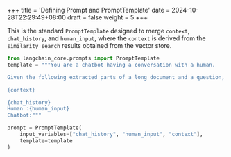 +++
title = 'Defining Prompt and PromptTemplate'
date = 2024-10-28T22:29:49+08:00
draft = false
weight = 5
+++


This is the standard `PromptTemplate` designed to merge `context`, `chat_history`, and `human_input`, where the `context` is derived from the `similarity_search` results obtained from the vector store.

```py
from langchain_core.prompts import PromptTemplate
template = """You are a chatbot having a conversation with a human.

Given the following extracted parts of a long document and a question, create a final answer.

{context}

{chat_history}
Human :{human_input}
Chatbot:"""

prompt = PromptTemplate(
    input_variables=["chat_history", "human_input", "context"],
    template=template
)
```
